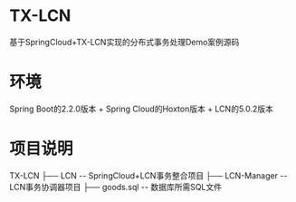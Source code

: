 # TX-LCN
基于SpringCloud+TX-LCN实现的分布式事务处理Demo案例源码

# 环境
Spring Boot的2.2.0版本 + Spring Cloud的Hoxton版本 + LCN的5.0.2版本

# 项目说明
TX-LCN
├── LCN -- SpringCloud+LCN事务整合项目
├── LCN-Manager -- LCN事务协调器项目
├── goods.sql -- 数据库所需SQL文件
